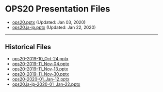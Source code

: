 <!--
This is a machine generated file, and should not be edited, as it will be overwritten with future updates.
-->

# OPS20 Presentation Files

- [ops20.pptx](https://globaleventcdn.blob.core.windows.net/assets/ops/ops20/ops20.pptx) (Updated: Jan 03, 2020)
- [ops20.ja-jp.pptx](https://globaleventcdn.blob.core.windows.net/assets/ops/ops20/ops20.ja-jp.pptx) (Updated: Jan 22, 2020)
---
## Historical Files
- [ops20-2019-10_Oct-24.pptx](https://globaleventcdn.blob.core.windows.net/assets/ops/ops20/ops20-2019-10_Oct-24.pptx)
- [ops20-2019-11_Nov-04.pptx](https://globaleventcdn.blob.core.windows.net/assets/ops/ops20/ops20-2019-11_Nov-04.pptx)
- [ops20-2019-11_Nov-13.pptx](https://globaleventcdn.blob.core.windows.net/assets/ops/ops20/ops20-2019-11_Nov-13.pptx)
- [ops20-2019-11_Nov-30.pptx](https://globaleventcdn.blob.core.windows.net/assets/ops/ops20/ops20-2019-11_Nov-30.pptx)
- [ops20-2020-01_Jan-12.pptx](https://globaleventcdn.blob.core.windows.net/assets/ops/ops20/ops20-2020-01_Jan-12.pptx)
- [ops20.ja-jp-2020-01_Jan-22.pptx](https://globaleventcdn.blob.core.windows.net/assets/ops/ops20/ops20.ja-jp-2020-01_Jan-22.pptx)


